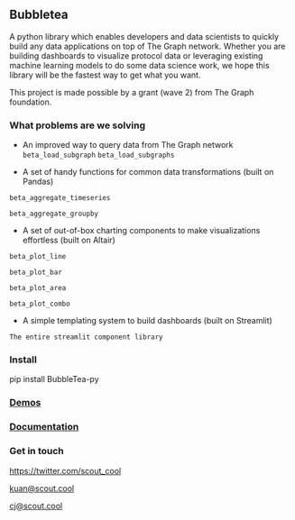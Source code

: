 Bubbletea
--

A python library which enables developers and data scientists to quickly build any data applications on top of The Graph network. Whether you are building dashboards to visualize protocol data or leveraging existing machine learning models to do some data science work, we hope this library will be the fastest way to get what you want.

This project is made possible by a grant (wave 2) from The Graph foundation. 

### What problems are we solving
- An improved way to query data from The Graph network `beta_load_subgraph` `beta_load_subgraphs`

- A set of handy functions for common data transformations (built on Pandas)

`beta_aggregate_timeseries`

`beta_aggregate_groupby`

- A set of out-of-box charting components to make visualizations effortless (built on Altair)

`beta_plot_line`

`beta_plot_bar`

`beta_plot_area`

`beta_plot_combo`

- A simple templating system to build dashboards (built on Streamlit)

`The entire streamlit component library`

### Install
pip install BubbleTea-py

### [Demos](https://bubbletea-demo.herokuapp.com/?demo=demo_1.py)


### [Documentation](https://scout-1.gitbook.io/bubbletea/)



### Get in touch
https://twitter.com/scout_cool

kuan@scout.cool

cj@scout.cool
